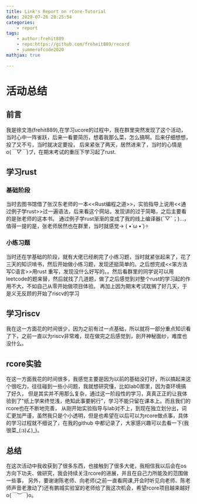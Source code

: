 ```yaml
---
title: Link's Report on rCore-Tutorial
date: 2020-07-26 20:25:54
categories:
    - report
tags:
    - author:frehit889
    - repo:https://github.com/freheit889/record
    - summerofcode2020
mathjax: true

---
```

# 活动总结

## 前言

我是徐文浩(frehit889),在学习ucore的过程中，我在群里突然发现了这个活动，当时心中一阵雀跃，后来一看要简历，想着我那么菜，怎么搞啊。后来仔细想想，投了又不亏，当时就决定要投，
后来紧张了两天，居然进来了，当时的心情是 o(*￣▽￣*)ブ，在期末考试的重压下学习起了rust.

## 学习rust

### 基础阶段
当时去图书馆借了张汉东老师的一本<<Rust编程之道>>，实验指导上说用<<通过例子学rust>>过一遍语法，后来看这个网站，发现讲的过于简略，之后主要看的是张老师的这本书。
通过例子学rust渐渐的变成了我的线上编译器(ˉ▽ˉ；)...，值得一提的是，张老师居然也在群里，当时就感觉-> ( •̀ ω •́ )✧

### 小练习题
当时还在学基础的阶段，就有大佬已经刷完了小练习题，当时就紧张起来了，花了三天的知识啃书，然后开始做小练习题，发现还挺简单的。之后想完成<<笨方法写C语言>>用rust
重写，发现没什么好写的。。然后看群里的同学说可以用leetcode的题来替，然后就找了几道题，做了之后感觉到对整个rust的学习起的作用不大，不如自己从零开始做项目体验。
再加上因为期末考试耽搁了好几天，于是义无反顾的开始了riscv的学习


## 学习riscv
我在这一方面花的时间很少，因为之前有过一点基础，所以就将一部分重点知识看了下，之前一直以为riscv非常难，现在做完之后感觉到，剖开神秘面纱，难度也没什么。

## rcore实验
在这一方面我花的时间很多，我感觉主要是因为以前的基础没打好，所以搞起来这个很吃力，往往碰到一些小问题，我就想研究懂，比如lab0那里，因为查环境搞了好久，
但是其实并不用那么复杂，通过这一阶段性的学习，真真正正的让我体验到了"纸上学来终觉浅，绝知此事要躬行"，学习不能只留在课本上。而且我们的rcore也在不断地完善，
从刚开始实验指导与lab对不上，到现在独立划分出，词汇更加严谨，虽然我只是个小透明，但是也希望在以后可以为rcore做点事，具体的学习过程就不细说了，在我的github
中都记录了，大家感兴趣可以去看一下(我很菜_(:з)∠)_)。

## 总结
在这次活动中我收获到了很多东西，也接触到了很多大佬，我相信我以后会在os方向下功夫、做研究，我会持续关注rcore的进展，并且在自己力所能及的范围做一些事，
另外，要谢谢陈老师、向老师(之前一直看网课,开会时听见向老师、陈老师声音老激动了)还有鹏城实验室的老师给了我这次机会，希望rcore项目越来越好o(*￣︶￣*)o。

